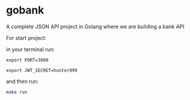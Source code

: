 # gobank

A complete JSON API project in Golang where we are building a bank API

For start project:

in your terminal run: <br />
```
export PORT=3000
```
```
export JWT_SECRET=hunter999
```

and then run:
```bash
make run
```

